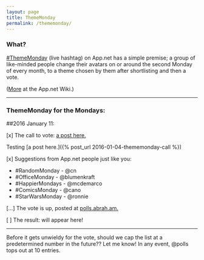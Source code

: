 ```yaml
---
layout: page
title: ThemeMonday
permalink: /thememonday/
---
```


### What?

[\#ThemeMonday](https://alpha.app.net/hashtags/thememonday) (live hashtag) on App.net has a simple premise; a group of like-minded people change their avatars on or around the second Monday of every month, to a theme chosen by them after shortlisting and then a vote.

([More](http://appdotnetwiki.net/w/index.php?title=ThemeMonday) at the App.net Wiki.)

---

### ThemeMonday for the Mondays:

##2016 January 11:

[x] The call to vote: [a post here.](http://bazbt3.github.io/2016/01/04/thememonday-call/)

Testing [a post here.]({% post_url 2016-01-04-thememonday-call %})

[x] Suggestions from App.net people just like you:

* \#RandomMonday - @cn    
* \#OfficeMonday - @blumenkraft
* \#HappierMondays - @mcdemarco
* \#ComicsMonday - @cano
* \#StarWarsMonday - @ronnie

[…] The vote is up, posted at [polls.abrah.am.](https://polls.abrah.am/polls/568d7879d4b0bf0003689678)

[ ] The result: will appear here!

---

Before it gets unwieldy for the vote, should we cap the list at a predetermined number in the future??  Let me know!  In any event, @polls tops out at 10 entries.